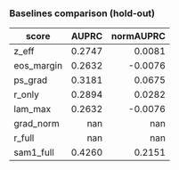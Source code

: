### Baselines comparison (hold-out)

| score | AUPRC | normAUPRC |
|---|---:|---:|
| z_eff | 0.2747 | 0.0081 |
| eos_margin | 0.2632 | -0.0076 |
| ps_grad | 0.3181 | 0.0675 |
| r_only | 0.2894 | 0.0282 |
| lam_max | 0.2632 | -0.0076 |
| grad_norm | nan | nan |
| r_full | nan | nan |
| sam1_full | 0.4260 | 0.2151 |